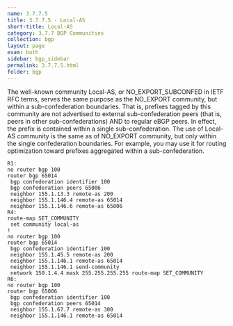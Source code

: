 ```yaml
---
name: 3.7.7.5
title: 3.7.7.5 - Local-AS
short-title: Local-AS
category: 3.7.7 BGP Communities
collection: bgp
layout: page
exam: both
sidebar: bgp_sidebar
permalink: 3.7.7.5.html
folder: bgp
---
```

The well-known community Local-AS, or NO_EXPORT_SUBCONFED in IETF RFC terms, serves the same purpose as the NO_EXPORT community, but within a sub-confederation boundaries. That is, prefixes tagged by this community are not advertised to external sub-confederation peers (that is, peers in other sub-confederations) AND to regular eBGP peers. In effect, the prefix is contained within a single sub-confederation. The use of Local-AS community is the same as of NO_EXPORT community, but only within the single confederation boundaries. For example, you may use it for routing optimization toward prefixes aggregated within a sub-confederation.
```
R1:
no router bgp 100
router bgp 65014
 bgp confederation identifier 100
 bgp confederation peers 65006
 neighbor 155.1.13.3 remote-as 200
 neighbor 155.1.146.4 remote-as 65014
 neighbor 155.1.146.6 remote-as 65006
R4:
route-map SET_COMMUNITY
 set community local-as
!
no router bgp 100
router bgp 65014
 bgp confederation identifier 100
 neighbor 155.1.45.5 remote-as 200
 neighbor 155.1.146.1 remote-as 65014
 neighbor 155.1.146.1 send-community
 network 150.1.4.4 mask 255.255.255.255 route-map SET_COMMUNITY
R6:
no router bgp 100
router bgp 65006
 bgp confederation identifier 100
 bgp confederation peers 65014
 neighbor 155.1.67.7 remote-as 300
 neighbor 155.1.146.1 remote-as 65014
```

